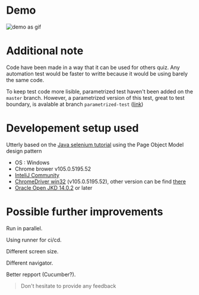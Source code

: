 # Demo

![demo as gif](https://github.com/SolannP/demo-hight-test/blob/master/demo_test.gif)

# Additional note

Code have been made in a way that it can be used for others quiz.
Any automation test would be faster to writte because it would be using barely the same code.

To keep test code more lisible, parametrized test haven't been added on the `master` branch. 
However, a parametrized version of this test, great to test boundary, is avalable at branch `parametrized-test` ([link](https://github.com/SolannP/demo-hight-test/blob/parametrized-test/src/test/java/hightest/QuizTests.java))

# Developement setup used

Utterly based on the [Java selenium tutorial][1] using the Page Object Model design pattern

 - OS : Windows
 - Chrome brower v105.0.5195.52
 - [InteliJ Community][2]
 - [ChromeDriver win32][3] (v105.0.5195.52), other version can be find [there][4]
 - [Oracle Open JKD 14.0.2][5] or later

# Possible further improvements

Run in parallel.

Using runner for ci/cd.

Different screen size.

Different navigator.

Better repport (Cucumber?).

> Don't hesitate to provide any feedback

[1]: https://testautomationu.applitools.com/selenium-webdriver-tutorial-java/ "Selenium tutorial by Test Automation University"
[2]: https://www.jetbrains.com/idea/download/ "IntilJ Download page"
[3]: https://chromedriver.storage.googleapis.com/index.html?path=105.0.5195.52/
[4]: https://chromedriver.chromium.org/downloads
[5]: https://jdk.java.net/archive/

